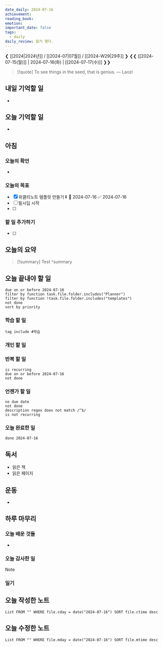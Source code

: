 ```yaml
---
date_daily: 2024-07-16
achievement: 
reading_book: 
emotion: 
important_date: false
tags:
  - daily
daily_review: 할거 했다.
---
```

❮ [[2024|2024년]] / [[2024-07|07월]] / [[2024-W29|29주]] ❯
❮❮ [[2024-07-15(월)]] | 2024-07-16(화) | [[2024-07-17(수)]] ❯❯


> [!quote] To see things in the seed, that is genius.
> — Laozi

## 내일 기억할 일 
- 

## 오늘 기억할 일
-
## 아침 
### 오늘의 확언 
- 
### 오늘의 목표 
- [x] 위클리노트 템플릿 만들기 ⏬ 📅 2024-07-16 ✅ 2024-07-16
- [ ] 밑시딥 시작
- [ ] 

### 할 일 추가하기 
- [ ] 

## 오늘의 요약
>[!summary]
>Test
>^summary
>
## 오늘 끝내야 할 일 
```tasks
due on or before 2024-07-16 
filter by function task.file.folder.includes("Planner") 
filter by function !task.file.folder.includes("templates") 
not done 
sort by priority 
```
### 학습 할 일 
```tasks 
tag include #학습 
``` 
### 개인 할 일 

### 반복 할 일 
```tasks
is recurring
due on or before 2024-07-16 
not done
```

### 언젠가 할 일 
```tasks 
no due date 
not done 
description regex does not match /^$/
is not recurring
``` 
### 오늘 완료한 일 
```tasks
done 2024-07-16 
``` 
## 독서 
- 읽은 책 
- 읽은 페이지 
## 운동 
- 
## 하루 마무리 
### 오늘 배운 것들 
- 
### 오늘 감사한 일 
>[!note] 


### 일기 
## 오늘 작성한 노트 
```dataview 
List FROM "" WHERE file.cday = date("2024-07-16") SORT file.ctime desc 
``` 
## 오늘 수정한 노트 
 ```dataview 
 List FROM "" WHERE file.mday = date("2024-07-16") SORT file.mtime desc 
 ```
 